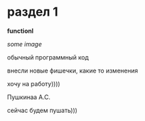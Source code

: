 # раздел 1

**functionl**

*some image*

обычный программный код

внесли новые фишечки, какие то изменения

хочу на работу))))

Пушкинаа А.С.

сейчас будем пушать)))